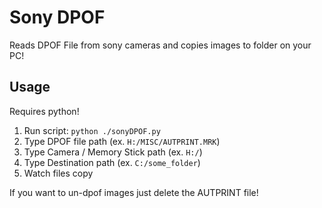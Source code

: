 # Sony DPOF
Reads DPOF File from sony cameras and copies images to folder on your PC!

## Usage
Requires python!
1. Run script: ``python ./sonyDPOF.py``
2. Type DPOF file path (ex. ``H:/MISC/AUTPRINT.MRK``)
3. Type Camera / Memory Stick path (ex. ``H:/``)
4. Type Destination path (ex. ``C:/some_folder``)
5. Watch files copy

If you want to un-dpof images just delete the AUTPRINT file!
